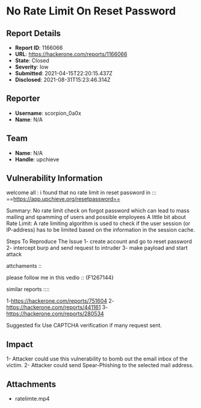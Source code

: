 # No Rate Limit On Reset Password

## Report Details
- **Report ID**: 1166066
- **URL**: https://hackerone.com/reports/1166066
- **State**: Closed
- **Severity**: low
- **Submitted**: 2021-04-15T22:20:15.437Z
- **Disclosed**: 2021-08-31T15:23:46.314Z

## Reporter
- **Username**: scorpion_0a0x
- **Name**: N/A

## Team
- **Name**: N/A
- **Handle**: upchieve

## Vulnerability Information
welcome all :
i found that no rate limit in reset password in ::: ==https://app.upchieve.org/resetpassword==

Summary:
No rate limit check on forgot password which can lead to mass mailing and spamming of users and possible employees
A little bit about Rate Limit:
A rate limiting algorithm is used to check if the user session (or IP-address) has to be limited based on the information in the session cache.


Steps To Reproduce The Issue
1- create account and go to reset password 
2- intercept burp and send request to intruder 
3- make payload and start attack 

attchaments ::

please follow me in this vedio ::
{F1267144}

similar reports ::::

1-https://hackerone.com/reports/751604
2-https://hackerone.com/reports/441161
3- https://hackerone.com/reports/280534


Suggested fix
Use CAPTCHA verification if many request sent.

## Impact

1- Attacker could use this vulnerability to bomb out the email inbox of the victim.
2- Attacker could send Spear-Phishing to the selected mail address.

## Attachments
- ratelimte.mp4
